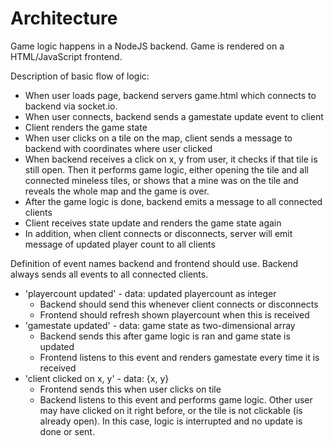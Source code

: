 # Architecture

Game logic happens in a NodeJS backend. Game is rendered on a HTML/JavaScript frontend.

Description of basic flow of logic:
+ When user loads page, backend servers game.html which connects to backend via socket.io.
+ When user connects, backend sends a gamestate update event to client
+ Client renders the game state
+ When user clicks on a tile on the map, client sends a message to backend with coordinates where user clicked
+ When backend receives a click on x, y from user, it checks if that tile is still open. Then it performs game logic, either opening the tile and all connected mineless tiles, or shows that a mine was on the tile and reveals the whole map and the game is over.
+ After the game logic is done, backend emits a message to all connected clients
+ Client receives state update and renders the game state again
+ In addition, when client connects or disconnects, server will emit message of updated player count to all clients

Definition of event names backend and frontend should use. Backend always sends all events to all connected clients.
+ 'playercount updated' - data: updated playercount as integer
  + Backend should send this whenever client connects or disconnects
  + Frontend should refresh shown playercount when this is received
+ 'gamestate updated' - data: game state as two-dimensional array
  + Backend sends this after game logic is ran and game state is updated
  + Frontend listens to this event and renders gamestate every time it is received
+ 'client clicked on x, y' - data: {x, y}
  + Frontend sends this when user clicks on tile
  + Backend listens to this event and performs game logic. Other user may have clicked on it right before, or the tile is not clickable (is already open). In this case, logic is interrupted and no update is done or sent.
